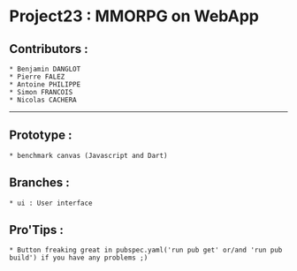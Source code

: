 Project23 : MMORPG on WebApp
============================

## Contributors :
	* Benjamin DANGLOT
	* Pierre FALEZ
	* Antoine PHILIPPE
	* Simon FRANCOIS
	* Nicolas CACHERA
	
* * *

## Prototype : 
	* benchmark canvas (Javascript and Dart)
	

## Branches :
	* ui : User interface

## Pro'Tips :
	* Button freaking great in pubspec.yaml('run pub get' or/and 'run pub build') if you have any problems ;)
